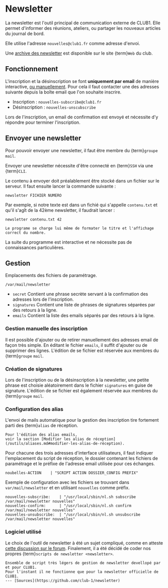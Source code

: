 Newsletter
==========

La newsletter est l'outil principal de communication externe de CLUB1.
Elle permet d'informer des réunions, ateliers, ou partager les nouveaux articles du journal de bord.

Elle utilise l'adresse `nouvelles@club1.fr` comme adresse d'envoi.

Une [archive des newsletter](https://club1.fr/newsletter) est disponible sur le site {term}`Web` du club.

## Fonctionnement

L'inscription et la désinscription se font __uniquement par email__ de manière interactive,
[ou manuellement](#gestion-manuelle-des-inscription).
Pour cela il faut contacter une des adresses suivante depuis la boîte email que l'on souhaite inscrire.

- Inscription : `nouvelles-subscribe@club1.fr`
- Désinscription : `nouvelles-unscubscribe`

Lors de l'inscription,
un email de confirmation est envoyé et nécessite d'y répondre pour terminer l'inscription.

## Envoyer une newsletter

Pour pouvoir envoyer une newsletter, il faut être membre du {term}`groupe` `mail`.

Envoyer une newsletter nécessite d'être connecté en {term}`SSH` via une {term}`CLI`.

Le contenu à envoyer doit préalablement être stocké dans un fichier sur le serveur.
Il faut ensuite lancer la commande suivante :

    newsletter FICHIER NUMERO

Par exemple, si notre texte est dans un fichié qui s'appelle `contenu.txt`
et qu'il s'agît de la 42ème newsletter, il faudrait lancer :

    newsletter contenu.txt 42

```{tip}
Le programe se charge lui même de formater le titre et l'affichage correct du nombre.
```

La suite du programme est interactive et ne nécessite pas de connaissances particulières.


Gestion
-------

Emplacements des fichiers de paramétrage.

    /var/mail/newsletter


- `secret` Contient une phrase secrète servant à la confirmation des adresses lors de l'inscription.
- `signatures` Contient une liste de phrases de signatures séparées par des retours à la ligne.
- `emails` Contient la liste des emails séparés par des retours à la ligne.


### Gestion manuelle des inscription

Il est possible d'ajouter ou de retirer manuellement des adresses email de façon très simple.
En éditant le fichier `emails`, il suffit d'ajouter ou de supprimer des lignes.
L'édition de se fichier est réservée aux membres du {term}`groupe` `mail`.


### Création de signatures

Lors de l'inscription ou de la désinscription à la newsletter,
une petite phrase est choisie aléatoirement dans le fichier `signatures` en guise de signature.
L'édition de se fichier est également réservée aux membres du {term}`groupe` `mail`.


### Configuration des alias

L'envoi de mails automatique pour la gestion des inscription tire fortement parti des {term}`alias` de réception.

```{see-also}
Pour l'édition des alias emails,
voir la section [Modifier les alias de réception](/outils/aliases.md#modifier-les-alias-de-réception).
```

Pour chacune des trois adresses d'interface utilisateurs, il faut indiquer l'emplacement du script de réception,
le dossier contenant les fichiers de paramétrage et le préfixe de l'adresse email utilisée pour ces échanges.

    noubelles-ACTION    | "SCRIPT ACTION DOSSIER_CONFIG PREFIX"

Exemple de configuration avec les fichiers se trouvant dans `var/mail/newsletter`
et en utilisant `nouvelles` comme préfix.

```
nouvelles-subscribe:    | "/usr/local/sbin/nl.sh subscribe /var/mail/newsletter nouvelles"
nouvelles-confirm:      | "/usr/local/sbin/nl.sh confirm /var/mail/newsletter nouvelles"
nouvelles-unsubscribe:  | "/usr/local/sbin/nl.sh unsubscribe /var/mail/newsletter nouvelles"

```

### Logiciel utilisé

Le choix de l'outil de newsletter à été un sujet compliqué,
comme en atteste [cette discussion sur le forum](https://forum.club1.fr/d/69).
Finalement, il a été décidé de coder nos propres {term}`scripts de newsletter <newsletter>`.

```{logiciel} newsletter
Ensemble de script très légers de gestion de newsletter devellopé par et pour CLUB1.
Pour l'instant il ne fonctionne que pour la newsletter officielle de CLUB1.
--- [Sources](https://github.com/club-1/newsletter)
```
